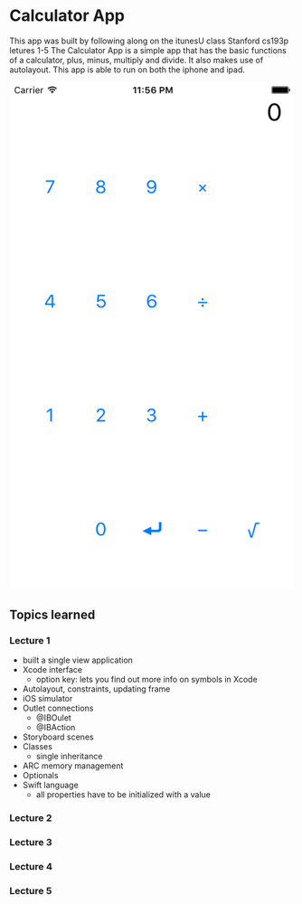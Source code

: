 # Calculator App
This app was built by following along on the itunesU class Stanford cs193p letures 1-5
The Calculator App is a simple app that has the basic functions of a calculator, plus, minus, multiply and divide. 
It also makes use of autolayout. This app is able to run on both the iphone and ipad.

![iphone6 Screenshot](https://github.com/ajrosario08/Calculator/blob/master/iphone6.png)

## Topics learned

### Lecture 1
- built a single view application
- Xcode interface 
	- option key: lets you find out more info on symbols in Xcode
- Autolayout, constraints, updating frame
- iOS simulator
- Outlet connections 
	- @IBOulet   
	- @IBAction
- Storyboard scenes 
- Classes 
	- single inheritance 
- ARC memory management
- Optionals
- Swift language
	- all properties have to be initialized with a value

### Lecture 2
### Lecture 3
### Lecture 4
### Lecture 5

